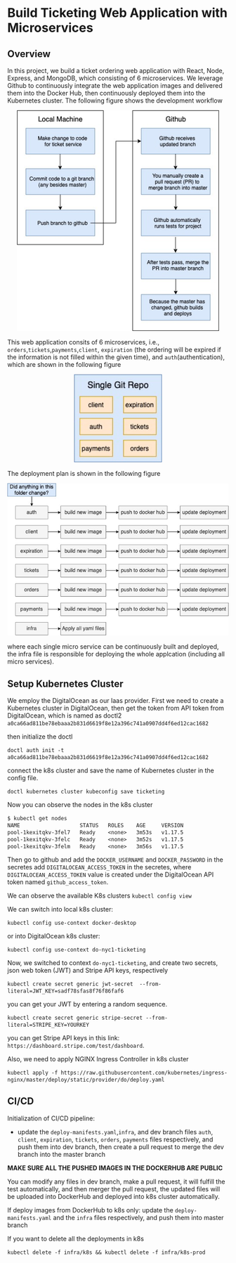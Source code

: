 # Build Ticketing Web Application with Microservices 
## Overview
In this project, we build a ticket ordering web application with React, Node, Express, and MongoDB, which consisting of 6 microservices. We leverage Github to continuously integrate the web application images and delivered them into the Docker Hub, then continuously deployed them into the Kubernetes cluster. The following figure shows the development workflow
<p align="center">
  <img width="460" src="https://github.com/cy235/ticketing/blob/master/images/local_git.jpg">
</p>


This web application consits of 6 microservices, i.e., `orders`,`tickets`,`payments`,`client`, `expiration` (the ordering will be expired if the information is not filled within the given time), and `auth`(authentication), which are shown in the following figure
<p align="center">
  <img width="200" src="https://github.com/cy235/ticketing/blob/master/images/micro_service.jpg">
</p>


The deployment plan is shown in the following figure
<p align="center">
  <img width="660" src="https://github.com/cy235/ticketing/blob/master/images/microservice_chart%20(1).jpg">
</p>

where each single micro service can be continuously built and deployed, the infra file is responsible for deploying the whole applcation (including all micro services). 

## Setup Kubernetes Cluster
We employ the DigitalOcean as our Iaas provider. First we need to create a Kubernetes cluster in DigitalOcean, then get the token from API token from DigitalOcean, which is named as doctl2 `a0ca66ad811be78ebaaa2b831d6619f8e12a396c741a0907dd4f6ed12cac1682` <br>

then initialize the doctl <br>

```
doctl auth init -t a0ca66ad811be78ebaaa2b831d6619f8e12a396c741a0907dd4f6ed12cac1682 
```
connect the k8s cluster and save the name of Kubernetes cluster in the config file. <br>
```
doctl kubernetes cluster kubeconfig save ticketing 
```
Now you can observe the nodes in the k8s cluster <br>
```
$ kubectl get nodes
NAME                   STATUS   ROLES    AGE     VERSION
pool-1kexitqkv-3fel7   Ready    <none>   3m53s   v1.17.5
pool-1kexitqkv-3felc   Ready    <none>   3m52s   v1.17.5
pool-1kexitqkv-3felm   Ready    <none>   3m56s   v1.17.5
```
Then go to github and add the `DOCKER_USERNAME` and `DOCKER_PASSWORD` in the secretes
add `DIGITALOCEAN_ACCESS_TOKEN` in the secretes,
where `DIGITALOCEAN_ACCESS_TOKEN` value is created under the DigitalOcean API token named `github_access_token`.

We can observe the available K8s clusters 
`kubectl config view`

We can switch into local k8s cluster: 
```
kubectl config use-context docker-desktop
``` 
or into DigitalOcean k8s cluster:
```
kubectl config use-context do-nyc1-ticketing
```

Now, we switched to context `do-nyc1-ticketing`, and create two secrets, json web token (JWT) and Stripe API keys, respectively

```
kubectl create secret generic jwt-secret  --from-literal=JWT_KEY=sadf78sfas8f76f86faf6
```
you can get your JWT by entering a random sequence. <br>
```
kubectl create secret generic stripe-secret --from-literal=STRIPE_KEY=YOURKEY
```
you can get Stripe API keys in this link: `https://dashboard.stripe.com/test/dashboard`.<br>

Also, we need to apply NGINX Ingress Controller in k8s cluster
```
kubectl apply -f https://raw.githubusercontent.com/kubernetes/ingress-nginx/master/deploy/static/provider/do/deploy.yaml
```

## CI/CD
Initialization of CI/CD pipeline: 
* update the `deploy-manifests.yaml`,`infra`, and dev branch files `auth`, `client`, `expiration`, `tickets`, `orders`, `payments` files respectively, and push them into dev branch, then create a pull request to merge the dev branch into the master branch

**MAKE SURE ALL THE PUSHED IMAGES IN THE DOCKERHUB ARE PUBLIC**

You can modify any files in dev branch, make a pull request, it will fulfill the test automatically, and then merger the pull request, the updated files will be uploaded into DockerHub and deployed into k8s cluster automatically.  

If deploy images from DockerHub to k8s only:
update the `deploy-manifests.yaml` and the `infra` files respectively, and push them into master branch


If you want to delete all the deployments in k8s
```
kubectl delete -f infra/k8s && kubectl delete -f infra/k8s-prod
```

